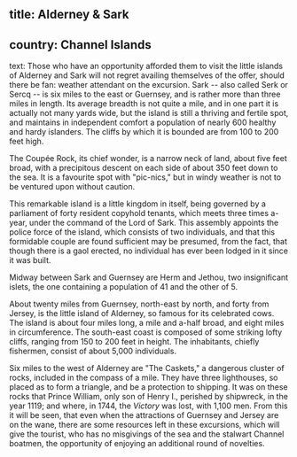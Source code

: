 ﻿title: Alderney & Sark
----
country: Channel Islands
----
text: Those who have an opportunity afforded them to visit the little islands of Alderney and Sark will not regret availing themselves of the offer, should there be fan: weather attendant on the excursion. Sark -- also called Serk or Sercq -- is six miles to the east or Guernsey, and is rather more than three miles in length. Its average breadth is not quite a mile, and in one part it is actually not many yards wide, but the island is still a thriving and fertile spot, and maintains in independent comfort a population of nearly 600 healthy and hardy islanders. The cliffs by which it is bounded are from 100 to 200 feet high.

The Coupée Rock, its chief wonder, is a narrow neck of land, about five feet broad, with a precipitous descent on each side of about 350 feet down to the sea. It is a favourite spot with "pic-nics," but in windy weather is not to be ventured upon without caution.

This remarkable island is a little kingdom in itself, being governed by a parliament of forty resident copyhold tenants, which meets three times a-year, under the command of the Lord of Sark. This assembly appoints the police force of the island, which consists of two individuals, and that this formidable couple are found sufficient may be presumed, from the fact, that though there is a gaol erected, no individual has ever been lodged in it since it was built.

Midway between Sark and Guernsey are Herm and Jethou, two insignificant islets, the one containing a population of 41 and the other of 5.

About twenty miles from Guernsey, north-east by north, and forty from Jersey, is the little island of Alderney, so famous for its celebrated cows. The island is about four miles long, a mile and a-half broad, and eight miles in circumference. The south-east coast is composed of some striking lofty cliffs, ranging from 150 to 200 feet in height. The inhabitants, chiefly fishermen, consist of about 5,000 individuals.

Six miles to the west of Alderney are "The Caskets," a dangerous cluster of rocks, included in the compass of a mile. They have three lighthouses, so placed as to form a triangle, and be a protection to shipping. It was on these rocks that Prince William, only son of Henry I., perished by shipwreck, in the year 1119; and where, in 1744, the *Victory* was lost, with 1,100 men. From this it will be seen, that even when the attractions of Guernsey and Jersey are on the wane, there are some resources left in these excursions, which will give the tourist, who has no misgivings of the sea and the stalwart Channel boatmen, the opportunity of enjoying an additional round of novelties.